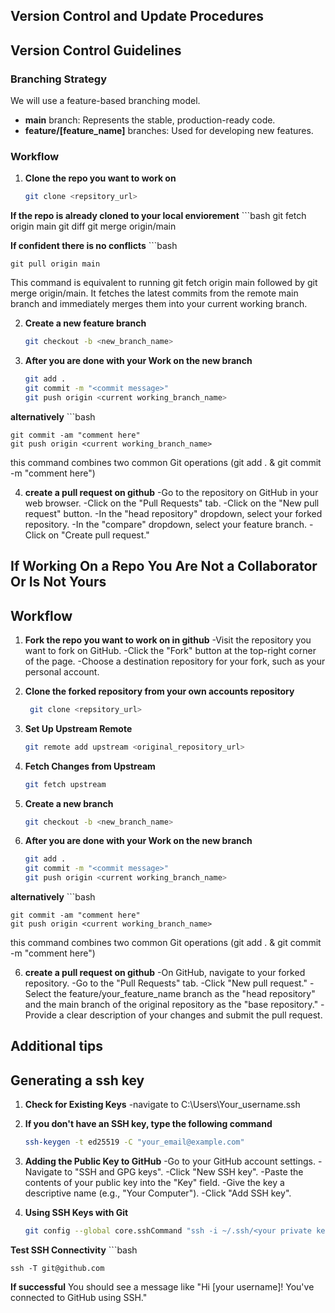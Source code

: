 ## Version Control and Update Procedures

## Version Control Guidelines

### Branching Strategy
We will use a feature-based branching model.

* **main** branch: Represents the stable, production-ready code.
* **feature/[feature_name]** branches: Used for developing new features.

### Workflow
1. **Clone the repo you want to work on**
    ```bash
    git clone <repsitory_url>

**If the repo is already cloned to your local enviorement**
    ```bash
    git fetch origin main
    git diff <merge-base>
    git merge origin/main

**If confident there is no conflicts**
    ```bash
    
    git pull origin main
    
This command is equivalent to running git fetch origin main followed by git merge origin/main. It fetches the latest commits from the remote main branch and immediately merges them into your current working branch.

2. **Create a new feature branch** 
   ```bash
   git checkout -b <new_branch_name>

3. **After you are done with your Work on the new branch**
    ```bash
    git add .
    git commit -m "<commit message>"
    git push origin <current working_branch_name>

**alternatively**
    ```bash
    
    git commit -am "comment here"
    git push origin <current working_branch_name>

this command combines two common Git operations (git add . & git commit -m "comment here")

4. **create a pull request on github**
    -Go to the repository on GitHub in your web browser.
    -Click on the "Pull Requests" tab.
    -Click on the "New pull request" button.
    -In the "head repository" dropdown, select your forked repository.
    -In the "compare" dropdown, select your feature branch.
    -Click on "Create pull request."

## If Working On a Repo You Are Not a Collaborator Or Is Not Yours

## Workflow

1. **Fork the repo you want to work on in github**
    -Visit the repository you want to fork on GitHub.
    -Click the "Fork" button at the top-right corner of the page.
    -Choose a destination repository for your fork, such as your personal account.

2. **Clone the forked repository from your own accounts repository**
   ```bash
    git clone <repsitory_url>

3. **Set Up Upstream Remote**
    ```bash
    git remote add upstream <original_repository_url>

4. **Fetch Changes from Upstream**
    ```bash
    git fetch upstream

5. **Create a new branch** 
   ```bash
   git checkout -b <new_branch_name>

6. **After you are done with your Work on the new branch**
    ```bash
    git add .
    git commit -m "<commit message>"
    git push origin <current working_branch_name>

**alternatively**
    ```bash
    
    git commit -am "comment here"
    git push origin <current working_branch_name>

this command combines two common Git operations (git add . & git commit -m "comment here")

6. **create a pull request on github**
    -On GitHub, navigate to your forked repository.
    -Go to the "Pull Requests" tab.
    -Click "New pull request."
    -Select the feature/your_feature_name branch as the "head repository" and the main branch of the original repository as the "base repository."
    -Provide a clear description of your changes and submit the pull request.

## Additional tips

## Generating a ssh key

1.   **Check for Existing Keys**
    -navigate to C:\Users\Your_username\.ssh

2. **If you don't have an SSH key, type the following command**
    ```bash
    ssh-keygen -t ed25519 -C "your_email@example.com"

3. **Adding the Public Key to GitHub**
    -Go to your GitHub account settings.
    -Navigate to "SSH and GPG keys".
    -Click "New SSH key".
    -Paste the contents of your public key into the "Key" field.
    -Give the key a descriptive name (e.g., "Your Computer").
    -Click "Add SSH key".

4. **Using SSH Keys with Git**
    ```bash
    git config --global core.sshCommand "ssh -i ~/.ssh/<your private key file>"
    
**Test SSH Connectivity**
    ```bash
    
    ssh -T git@github.com

**If successful** 
    You should see a message like "Hi [your username]! You've connected to GitHub using SSH."
